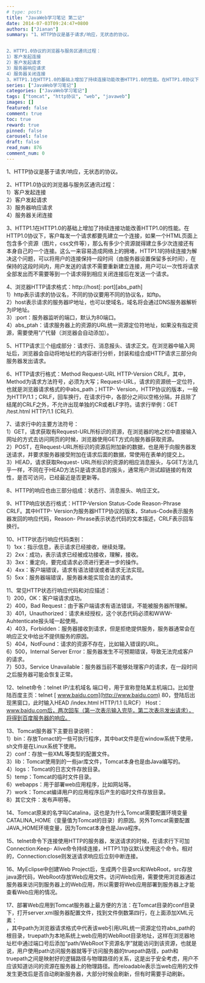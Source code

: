 ```yaml
---
# type: posts 
title: "JavaWeb学习笔记 第二记"
date: 2014-07-03T09:24:47+0800
authors: ["Jianan"]
summary: "1、HTTP协议是基于请求/响应，无状态的协议。


2、HTTP1.0协议的浏览器与服务区通讯过程：
1）客户发起连接
2）客户发起请求
3）服务器响应请求
4）服务器关闭连接
3、HTTP1.1在HTTP1.0的基础上增加了持续连接功能改善HTTP1.0的性能。在HTTP1.0协议下，客户每发一个请求都要先建立一个连接，如果一个HTML页面上包含多个资源（图片，css文件等），"
series: ["JavaWeb学习笔记"]
categories: ["JavaWeb学习笔记"]
tags: ["tomcat", "http协议", "web", "javaweb"]
images: []
featured: false
comment: true
toc: true
reward: true
pinned: false
carousel: false
draft: false
read_num: 876
comment_num: 0
---
```


1、HTTP协议是基于请求/响应，无状态的协议。

  

2、HTTP1.0协议的浏览器与服务区通讯过程：  
1）客户发起连接  
2）客户发起请求  
3）服务器响应请求  
4）服务器关闭连接

  

3、HTTP1.1在HTTP1.0的基础上增加了持续连接功能改善HTTP1.0的性能。在HTTP1.0协议下，客户每发一个请求都要先建立一个连接，如果一个HTML页面上包含多个资源（图片，css文件等），那么有多少个资源就得建立多少次连接还有本身自己的一个连接。这么一来容易造成网络上的拥堵，HTTP1.1的持续连接为解决这个问题，可以将用户的连接保持一段时间（由服务器设置保留多长时间），在保持的这段时间内，用户发送的请求不需要重新建立连接，用户可以一次性将请求全部发出而不需要等到一个请求得到相应关闭连接后在发送一个请求。

  

4、浏览器HTTP请求格式：http://host[: port][abs_path]  
1）http表示请求的协议名，不同的协议要用不同的协议名，如ftp。  
2）host表示请求的服务器IP地址，也可以使域名，域名将会通过DNS服务器解析为IP地址。  
3）:port：服务器监听的端口，默认为80端口。  
4）abs_ptah：请求服务器上的资源的URL统一资源定位符地址，如果没有指定资源，需要使用"/"代替（浏览器会自动添加）。

  

5、HTTP请求三个组成部分：请求行、消息报头、请求正文。在浏览器中输入网址后，浏览器会自动将地址栏的内容进行分析，封装和组合成HTTP请求三部分向服务器发出请求。

  

6、HTTP请求行格式：Method Request-URL HTTP-Version
CRLF。其中，Method为请求方法符号，必须为大写；Request-URL，请求的资源统一定位符，也就是浏览器请求格式的中abs_path；HTTP-
Version，HTTP协议的版本，一般为HTTP/1.1；CRLF，回车换行，在请求行中，各部分之间以空格分隔，并且除了结尾的CRLF之外，不允许出现单独的CR或者LF字符。请求行举例：GET
/test.html HTTP/1.1 (CRLF).

  

7、请求行中的主要方法符号：  
1）GET，请求获取有Request-URL所标识的资源，在浏览器的地之栏中直接输入网址的方式去访问网页的时候，浏览器使用GET方式向服务器获取资源。  
2）POST，在Request-URL所标识的资源后附加新的数据，也是用于向服务器发送请求，并要求服务器接受附加在请求后面的数据，常使用在表单的提交上。  
3）HEAD，请求获取Request-
URL所标识的资源的相应消息报头，与GET方法几乎一样，不同在于HEAD方法只是请求消息的报头，通常用户测试超链接的有效性，是否可访问，已经最近是否更新等。

  

8、HTTP的响应也由三部分组成：状态行、消息报头、响应正文。

  

9、HTTP响应状态行格式：HTTP-Version Status-Code Reason-Phrase CRLF。其中HTTP-
Version为服务器HTTP协议的版本，Status-Code表示服务器发回的响应代码，Reason-
Phrase表示状态代码的文本描述，CRLF表示回车换行。

  

10、HTTP状态行响应代码类别：  
1）1xx：指示信息，表示请求已经接收，继续处理。  
2）2xx：成功，表示请求已经被成功接收，理解，接收。  
3）3xx：重定向，要完成请求必须进行更进一步的操作。  
4）4xx：客户端错误，请求有语法错误或者请求无法实现。  
5）5xx：服务器端错误，服务器未能实现合法的请求。

  

11、常见HTTP状态行响应代码和对应描述：  
1）200，OK：客户端请求成功。  
2）400，Bad Request：由于客户端请求有语法错误，不能被服务器所理解。  
3）401，Unauthorized：请求未经授权，这个状态代码必须和WWW-Auhtenticate报头域一起使用。  
4）403，Forbidden：服务器接收到请求，但是拒绝提供服务，服务器通常会在响应正文中给出不提供服务的原因。  
5）404，NotFound：请求的资源不存在，比如输入错误的URL。  
6）500，Internal Server Error：服务器发生不可预期错误，导致无法完成客户的请求。  
7）503，Service Unavailable：服务器当前不能够处理客户的请求，在一段时间之后服务器可能会恢复正常。

  

12、telnet命令：telnet IP/主机域名 端口号，用于宣称登陆某主机端口。比如登陆百度主页：telnet [
www.baidu.com](http://www.baidu.com) 80，登陆后出现黑窗口，此时输入HEAD /index.html HTTP/1.1
(LRCF） Host：www.baidu.com后，两次回车（第一次表示输入完毕，第二次表示发出请求），将得到百度服务器的响应。

  

13、Tomcat服务器下主要目录说明：  
1）bin：存放Tomact的一些可执行程序，其中bat文件是在window系统下使用，sh文件是在Linux系统下使用。  
2）conf：存放一些XML等类型的配置文件。  
3）lib：Tomcat使用到的一些jar库文件，Tomcat本身也是由Java编写的。  
4）logs：Tomcat的日志文件存放目录。  
5）temp：Tomcat的临时文件目录。  
6）webapps：用于部署web应用程序，比如网站等。  
7）work：Tomcat编译用户的应用程序后产生的临时文件存放目录。  
8）其它文件：发布声明等。

  

14、Tomcat原来的名字叫Catalina，这也是为什么Tomcat需要配置环境变量CATALINA_HOME（变量值为Tomcat的目录）的原因。另外Tomcat需要配置JAVA_HOME环境变量，因为Tomcat本身也是Java程序。

  

15、telnet命令下连接使用HTTP的服务器，发送请求的时候，在请求行下可加Connection:Keep-
Alive命令持续连接，HTTP1.1协议默认使用这个命令。相对的，Connection:close则发送请求响应后立刻中断连接。

  

16、MyEclipse中创建Web
Project后，生成两个目录src和WebRoot，src存放java源代码，WebRoot存放Web应用文件。访问Web应用，需要使用浏览器通过服务器来访问到服务器上的Web应用，所以需要将Web应用部署到服务器上才能查看Web应用的情况。

  

17、部署Web应用到Tomcat服务器上最方便的方法：在Tomcat目录的conf目录下，打开server.xml服务器配置文件，找到文件倒数第四行，在上面添加XML元素：  
，其中path为浏览器请求格式中代表该web引用URL统一资源定位符abs_path的根目录，truepath为本地系统上web应用的WebRoot目录地址，这样在浏览器地址栏中通过端口号后添加“path/WebRoot下资源名字”就能访问到该资源，也就是说，用户使用path访问服务器就等于访问服务器的truepath路径，path和truepath之间是映射好的逻辑路径与物理路径的关系，这是出于安全考虑，用户不应该知道访问的资源在服务器上的物理路径。而reloadable表示当web应用的文件发生更改后是否自动刷新服务器，大部分时候会刷新，但有时需要手动刷新。


